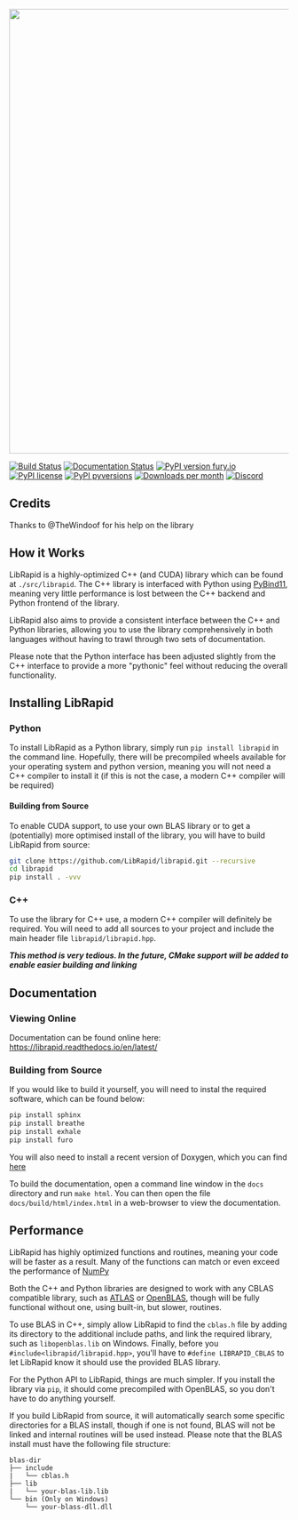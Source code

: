<p align="center">
<img src="https://github.com/Pencilcaseman/librapid/blob/master/branding/logo_transparent_trimmed.png" width="800">
</p>

[![Build Status](https://github.com/pencilcaseman/librapid/actions/workflows/wheels.yaml/badge.svg)](https://github.com/Pencilcaseman/librapid/actions/workflows/wheels.yaml) [![Documentation Status](https://readthedocs.org/projects/librapid/badge/?version=latest)](https://librapid.readthedocs.io/en/latest/?badge=latest) [![PyPI version fury.io](https://badge.fury.io/py/librapid.svg)](https://pypi.python.org/pypi/librapid/) [![PyPI license](https://img.shields.io/pypi/l/librapid.svg)](https://pypi.python.org/pypi/librapid/) [![PyPI pyversions](https://img.shields.io/pypi/pyversions/librapid.svg)](https://pypi.python.org/pypi/librapid/) [![Downloads per month](https://img.shields.io/pypi/dm/librapid.svg)](https://pypi.python.org/pypi/librapid/) [![Discord](https://img.shields.io/discord/848914274105557043)](https://discord.gg/cGxTFTgCAC)

## Credits

Thanks to @TheWindoof for his help on the library

## How it Works

LibRapid is a highly-optimized C++ (and CUDA) library which can be found at ```./src/librapid```. The C++ library is interfaced with Python using [PyBind11](https://github.com/pybind/pybind11), meaning very little performance is lost between the C++ backend and Python frontend of the library.

LibRapid also aims to provide a consistent interface between the C++ and Python libraries, allowing you to use the library comprehensively in both languages without having to trawl through two sets of documentation.

Please note that the Python interface has been adjusted slightly from the C++ interface to provide a more "pythonic" feel without reducing the overall functionality.

## Installing LibRapid

### Python

To install LibRapid as a Python library, simply run ```pip install librapid``` in the command line. Hopefully, there will be precompiled wheels available for your operating system and python version, meaning you will not need a C++ compiler to install it (if this is not the case, a modern C++ compiler will be required)

#### Building from Source

To enable CUDA support, to use your own BLAS library or to get a (potentially) more optimised install of the library, you will have to build LibRapid from source:

``` bash
git clone https://github.com/LibRapid/librapid.git --recursive
cd librapid
pip install . -vvv
```

### C++

To use the library for C++ use, a modern C++ compiler will definitely be required. You will need to add all sources to your project and include the main header file ```librapid/librapid.hpp```.

***This method is very tedious. In the future, CMake support will be added to enable easier building and linking***

## Documentation

### Viewing Online

Documentation can be found online here: https://librapid.readthedocs.io/en/latest/

### Building from Source

If you would like to build it yourself, you will need to instal the required software, which can be found below:

```bash
pip install sphinx
pip install breathe
pip install exhale
pip install furo
```

You will also need to install a recent version of Doxygen, which you can find [here](https://www.doxygen.nl/download.html)

To build the documentation, open a command line window in the ```docs``` directory and run ```make html```. You can then open the file ```docs/build/html/index.html``` in a web-browser to view the documentation.

## Performance

LibRapid has highly optimized functions and routines, meaning your code will be faster as a result. Many of the functions can match or even exceed the performance of [NumPy](https://github.com/numpy/numpy)

Both the C++ and Python libraries are designed to work with any CBLAS compatible library, such as [ATLAS](https://github.com/math-atlas/math-atlas) or [OpenBLAS](https://github.com/xianyi/OpenBLAS), though will be fully functional without one, using built-in, but slower, routines.

To use BLAS in C++, simply allow LibRapid to find the ```cblas.h``` file by adding its directory to the additional include paths, and link the required library, such as ```libopenblas.lib``` on Windows. Finally, before you ```#include<librapid/librapid.hpp>```, you'll have to ```#define LIBRAPID_CBLAS``` to let LibRapid know it should use the provided BLAS library.

For the Python API to LibRapid, things are much simpler. If you install the library via ```pip```, it should come precompiled with OpenBLAS, so you don't have to do anything yourself.

If you build LibRapid from source, it will automatically search some specific directories for a BLAS install, though if one is not found, BLAS will not be linked and internal routines will be used instead. Please note that the BLAS install must have the following file structure:

``` None
blas-dir
├── include
|   └── cblas.h
├── lib
|   └── your-blas-lib.lib
└── bin (Only on Windows)
    └── your-blass-dll.dll
```
